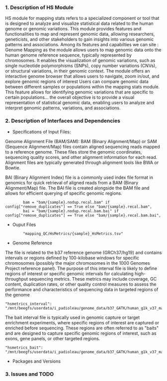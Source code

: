 ### 1. Description of HS Module

 HS module for mapping stats refers to a specialized component or tool that is designed to analyze and visualize statistical data related to the human genome or genomic variations. This module provides features and functionalities to map and represent genomic data, allowing researchers, geneticists, and other stakeholders to gain insights into various genomic patterns and associations.
 Among its features and capabilties we can site : 
 Genome Mapping as the module allows users to map genomic data onto the human genome reference sequence, typically represented by chromosomes. It enables the visualization of genomic variations, such as single nucleotide polymorphisms (SNPs), copy number variations (CNVs), or structural variations, in their genomic context.
 The module offers an interactive genome browser that allows users to navigate, zoom in/out, and explore genomic regions of interest
 Users can compare genomic data between different samples or populations within the mapping stats module. This feature allows for identifying genomic variations that are specific to certain populations...
 the overall objective is to provide a visual representation of statistical genomic data, enabling users to analyze and interpret genomic patterns, variations, and associations.
 
### 2. Description of Interfaces and Dependencies

- Specifications of Input Files: 

Genome Alignment File (BAM/SAM): BAM (Binary Alignment/Map) or SAM (Sequence Alignment/Map) files contain aligned sequencing reads mapped to a reference genome. These files store the genomic coordinates, sequencing quality scores, and other alignment information for each read. Alignment files are typically generated through alignment tools like BWA or Bowtie.

BAI (Binary Alignment Index) file is a commonly used index file format in genomics for quick retrieval of aligned reads from a BAM (Binary Alignment/Map) file. The BAI file is created alongside the BAM file and allows for efficient querying of specific genomic regions. 

```
        bam = "bam/{sample}.nodup.recal.bam" if config["remove_duplicates"] == True else "bam/{sample}.recal.bam",
        bai = "bam/{sample}.nodup.recal.bam.bai" if config["remove_duplicates"] == True else "bam/{sample}.recal.bam.bai",
```
- Ouput Files
```
        "mapping_QC/HsMetrics/{sample}_HsMetrics.tsv"
```
- Genome Reference

The file is related to the b37 reference genome (GRCh37/hg19) and contains intervals or regions defined by 100-kilobase windows for specific chromosomes (possibly the major chromosomes in the 1000 Genomes Project reference panel).
The purpose of this interval file is likely to define regions of interest or specific genomic intervals for calculating high-throughput sequencing metrics. These metrics may include coverage, GC content, duplication rates, or other quality control measures to assess the performance and characteristics of sequencing data in targeted regions of the genome
```
"hsmetrics_interval": "/mnt/beegfs/userdata/i_padioleau/genome_data/b37_GATK/human_g1k_v37_major_chr_100kb_windows.interval"
```
The bait interval file is typically used in genomic capture or target enrichment experiments, where specific regions of interest are captured or enriched before sequencing. These regions are often referred to as "baits" and are designed to capture specific genomic regions of interest, such as exons, gene panels, or other targeted regions.
```
"hsmetrics_bait": "/mnt/beegfs/userdata/i_padioleau/genome_data/b37_GATK/human_g1k_v37_major_chr_100kb_windows.interval"
```
- Packages and Versions

### 3. Issues and TODO
